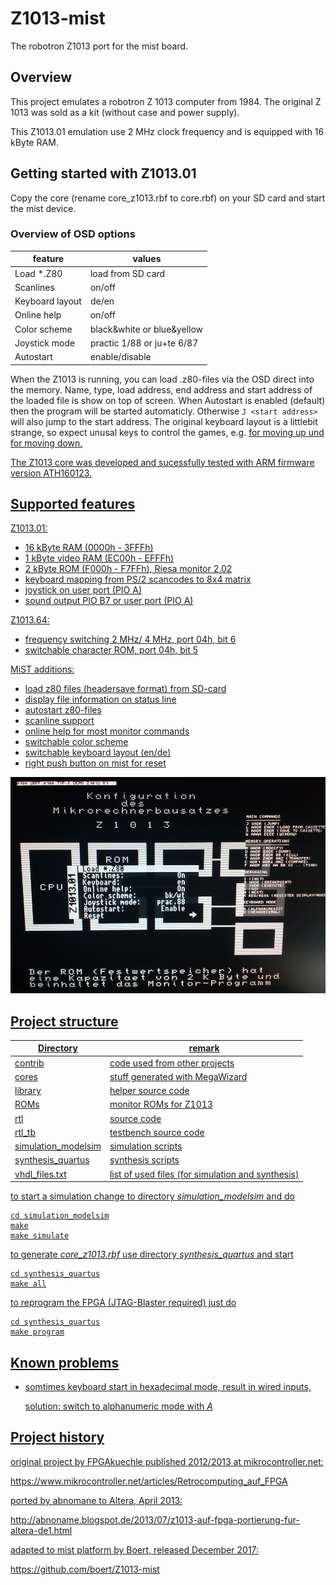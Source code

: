 # Z1013-mist                                                                                                                                                                         
The robotron Z1013 port for the mist board.


## Overview
This project emulates a robotron Z 1013 computer from 1984.
The original Z 1013 was sold as a kit (without case and power supply).

This Z1013.01 emulation use 2 MHz clock frequency and is equipped with 16 kByte RAM.


## Getting started with Z1013.01

Copy the core (rename core_z1013.rbf to core.rbf) on your SD card and start the mist device.

### Overview of OSD options
| feature           | values
| ---               | ---
| Load *.Z80        | load from SD card
| Scanlines         | on/off
| Keyboard layout   | de/en
| Online help       | on/off
| Color scheme      | black&white or blue&yellow
| Joystick mode     | practic 1/88 or ju+te 6/87
| Autostart         | enable/disable

When the Z1013 is running, you can load .z80-files via the OSD direct into the memory.
Name, type, load address, end address and start address of the loaded file is show on top of screen.
When Autostart is enabled (default) then the program will be started automaticly.
Otherwise ```J <start address>```  will also jump to the start address.
The original keyboard layout is a littlebit strange, so expect unusal keys to control the games,
e.g. <U> for moving up und <space> for moving down.

The Z1013 core was developed and sucessfully tested with ARM firmware version ATH160123.


## Supported features

Z1013.01:
- 16 kByte RAM (0000h - 3FFFh)
- 1 kByte video RAM (EC00h - EFFFh)
- 2 kByte ROM (F000h - F7FFh), Riesa monitor 2.02
- keyboard mapping from PS/2 scancodes to 8x4 matrix
- joystick on user port (PIO A)
- sound output PIO B7 or user port (PIO A)

Z1013.64:
- frequency switching 2 MHz/ 4 MHz, port 04h, bit 6
- switchable character ROM, port 04h, bit 5

MiST additions:
- load z80 files (headersave format) from SD-card
- display file information on status line
- autostart z80-files
- scanline support
- online help for most monitor commands
- switchable color scheme
- switchable keyboard layout (en/de)
- right push button on mist for reset

![Z1013 with OSD (center), online help (right) and status line (top)](https://raw.githubusercontent.com/boert/Z1013-mist/master/documentation/Screenshot_Z1013_on_MiST.jpg)

## Project structure

| Directory              | remark 
| ---                    | ---    
| contrib                | code used from other projects
| cores                  | stuff generated with MegaWizard
| library                | helper source code
| ROMs                   | monitor ROMs for Z1013
| rtl                    | source code
| rtl_tb                 | testbench source code
| simulation_modelsim    | simulation scripts
| synthesis_quartus      | synthesis scripts
| vhdl_files.txt         | list of used files (for simulation and synthesis)


to start a simulation change to directory *simulation_modelsim* and do
```
cd simulation_modelsim
make
make simulate
```

to generate *core_z1013.rbf* use directory *synthesis_quartus* and start
```
cd synthesis_quartus
make all
```

to reprogram the FPGA (JTAG-Blaster required) just do
```
cd synthesis_quartus
make program
```


## Known problems

- somtimes keyboard start in hexadecimal mode, result in wired inputs,

  solution: switch to alphanumeric mode with *A*


## Project history

original project by FPGAkuechle published 2012/2013 at mikrocontroller.net:

https://www.mikrocontroller.net/articles/Retrocomputing_auf_FPGA


ported by abnomane to Altera, April 2013:

http://abnoname.blogspot.de/2013/07/z1013-auf-fpga-portierung-fur-altera-de1.html


adapted to mist platform by Boert, released December 2017:


https://github.com/boert/Z1013-mist
